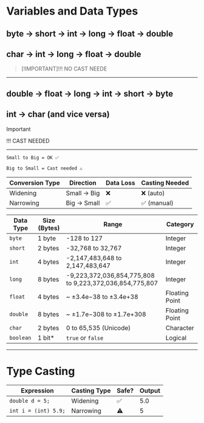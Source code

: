 # Variables and Data Types



## byte → short → int → long → float → double
## char → int → long → float → double
> [!IMPORTANT]!!! NO CAST NEEDE

---


## double → float → long → int → short → byte
## int → char (and vice versa)
> [!IMPORTANT]
!!! CAST NEEDED

---

```
Small to Big = OK ✅

Big to Small = Cast needed ⚠️

```
| Conversion Type | Direction   | Data Loss | Casting Needed |
| --------------- | ----------- | --------- | -------------- |
| Widening        | Small → Big | ❌         | ❌ (auto)       |
| Narrowing       | Big → Small | ✅         | ✅ (manual)     |


| Data Type | Size (Bytes) | Range                                                   | Category       |
| --------- | ------------ | ------------------------------------------------------- | -------------- |
| `byte`    | 1 byte       | -128 to 127                                             | Integer        |
| `short`   | 2 bytes      | -32,768 to 32,767                                       | Integer        |
| `int`     | 4 bytes      | -2,147,483,648 to 2,147,483,647                         | Integer        |
| `long`    | 8 bytes      | -9,223,372,036,854,775,808 to 9,223,372,036,854,775,807 | Integer        |
| `float`   | 4 bytes      | \~ ±3.4e−38 to ±3.4e+38                                 | Floating Point |
| `double`  | 8 bytes      | \~ ±1.7e−308 to ±1.7e+308                               | Floating Point |
| `char`    | 2 bytes      | 0 to 65,535 (Unicode)                                   | Character      |
| `boolean` | 1 bit\*      | `true` or `false`                                       | Logical        |
---

# Type Casting
| Expression           | Casting Type | Safe? | Output |
| -------------------- | ------------ | ----- | ------ |
| `double d = 5;`      | Widening     | ✅     | 5.0    |
| `int i = (int) 5.9;` | Narrowing    | ⚠️    | 5      |
